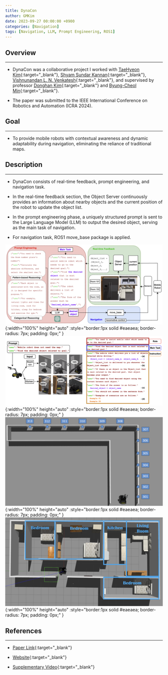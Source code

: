 ```yaml
---
title: DynaCon
author: GMKim
date: 2023-09-27 00:00:00 +0900
categories: [Navigation]
tags: [Navigation, LLM, Prompt Engineering, ROS1]
---
```


## Overview
---
- DynaCon was a collaborative project I worked with [TaeHyeon Kim](http://www.smart-laboratory.org/group/Taehyeon_Kim.html){:target="_blank"}, [Shyam Sundar Kannan](http://www.smart-laboratory.org/group/Shyam_Sundar_Kannan.html){:target="_blank"}, [Vishnunandan L. N. Venkatesh](http://www.smart-laboratory.org/group/Vishnunandan_Venkatesh.html){:target="_blank"}, and supervised by professor [Donghan Kim](https://khu-hri.weebly.com/professor.html){:target="_blank"} and [Byung-Cheol Min](https://web.ics.purdue.edu/%7Eminb/){:target="_blank"}.

- The paper was submitted to the IEEE International Conference on Robotics and Automation (ICRA 2024).

## Goal
---
- To provide mobile robots with contextual awareness and dynamic adaptability during navigation, eliminating the reliance of traditional maps.


## Description
---
- DynaCon consists of real-time feedback, prompt engineering, and navigation task.

- In the real-time feedback section, the Object Server continuously provides an information about nearby objects and the current position of the robot to update the object list.

- In the prompt engineering phase, a uniquely structured prompt is sent to the Large Language Model (LLM) to output the desired object, serving as the main task of navigation.

- For navigation task, ROS1 move_base package is applied.


![dynacon_1](/assets/img/dynacon_1.png){:width="100%" height="auto" :style="border:1px solid #eaeaea; border-radius: 7px; padding: 0px;" }
![dynacon_2](/assets/img/dynacon_2.png){:width="100%" height="auto" :style="border:1px solid #eaeaea; border-radius: 7px; padding: 0px;" }
![dynacon_3](/assets/img/dynacon_3.png){:width="100%" height="auto" :style="border:1px solid #eaeaea; border-radius: 7px; padding: 0px;" }
![dynacon_4](/assets/img/dynacon_4.png){:width="100%" height="auto" :style="border:1px solid #eaeaea; border-radius: 7px; padding: 0px;" }

## References
---
- [Paper Link](https://arxiv.org/abs/2309.16031){:target="_blank"}

- [Website](https://sites.google.com/view/dynacon){:target="_blank"}

- [Supplementary Video](https://www.youtube.com/watch?v=Yo8SWcJYCLU){:target="_blank"}
